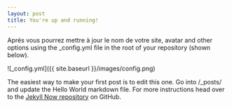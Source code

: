 ```yaml
---
layout: post
title: You're up and running!
---
```


Aprés vous pourrez mettre à jour le nom de votre site, avatar and other options using the _config.yml file in the root 
of your repository (shown below).

![_config.yml]({{ site.baseurl }}/images/config.png)

The easiest way to make your first post is to edit this one. Go into /_posts/ and update the Hello World markdown file. For more instructions head over to the [Jekyll Now repository](https://github.com/barryclark/jekyll-now) on GitHub.
